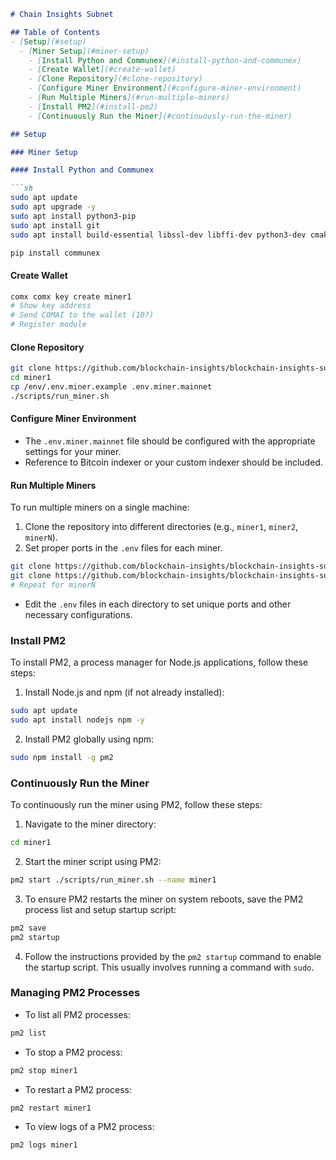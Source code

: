 ```markdown
# Chain Insights Subnet

## Table of Contents
- [Setup](#setup)
  - [Miner Setup](#miner-setup)
    - [Install Python and Communex](#install-python-and-communex)
    - [Create Wallet](#create-wallet)
    - [Clone Repository](#clone-repository)
    - [Configure Miner Environment](#configure-miner-environment)
    - [Run Multiple Miners](#run-multiple-miners)
    - [Install PM2](#install-pm2)
    - [Continuously Run the Miner](#continuously-run-the-miner)

## Setup

### Miner Setup

#### Install Python and Communex

```sh
sudo apt update
sudo apt upgrade -y
sudo apt install python3-pip
sudo apt install git
sudo apt install build-essential libssl-dev libffi-dev python3-dev cmake

pip install communex
```

#### Create Wallet

```sh
comx comx key create miner1
# Show key address
# Send COMAI to the wallet (10?)
# Register module
```

#### Clone Repository

```sh
git clone https://github.com/blockchain-insights/blockchain-insights-subnet.git miner1
cd miner1
cp /env/.env.miner.example .env.miner.mainnet
./scripts/run_miner.sh
```

#### Configure Miner Environment

- The `.env.miner.mainnet` file should be configured with the appropriate settings for your miner.
- Reference to Bitcoin indexer or your custom indexer should be included.

#### Run Multiple Miners

To run multiple miners on a single machine:

1. Clone the repository into different directories (e.g., `miner1`, `miner2`, `minerN`).
2. Set proper ports in the `.env` files for each miner.

```sh
git clone https://github.com/blockchain-insights/blockchain-insights-subnet.git miner1
git clone https://github.com/blockchain-insights/blockchain-insights-subnet.git miner2
# Repeat for minerN
```

- Edit the `.env` files in each directory to set unique ports and other necessary configurations.

### Install PM2

To install PM2, a process manager for Node.js applications, follow these steps:

1. Install Node.js and npm (if not already installed):

```sh
sudo apt update
sudo apt install nodejs npm -y
```

2. Install PM2 globally using npm:

```sh
sudo npm install -g pm2
```

### Continuously Run the Miner

To continuously run the miner using PM2, follow these steps:

1. Navigate to the miner directory:

```sh
cd miner1
```

2. Start the miner script using PM2:

```sh
pm2 start ./scripts/run_miner.sh --name miner1
```

3. To ensure PM2 restarts the miner on system reboots, save the PM2 process list and setup startup script:

```sh
pm2 save
pm2 startup
```

4. Follow the instructions provided by the `pm2 startup` command to enable the startup script. This usually involves running a command with `sudo`.

### Managing PM2 Processes

- To list all PM2 processes:

```sh
pm2 list
```

- To stop a PM2 process:

```sh
pm2 stop miner1
```

- To restart a PM2 process:

```sh
pm2 restart miner1
```

- To view logs of a PM2 process:

```sh
pm2 logs miner1
```
```